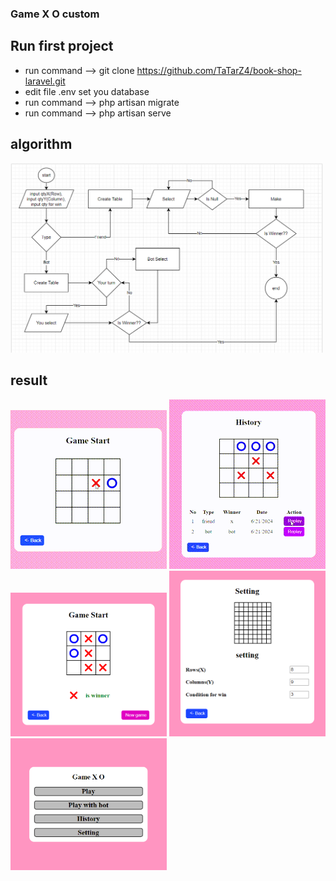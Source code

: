 ### Game X O custom

## Run first project
- run command --> git clone https://github.com/TaTarZ4/book-shop-laravel.git
- edit file .env set you database
- run command --> php artisan migrate
- run command --> php artisan serve

## algorithm
<img src="public/agorithmGamePlay.png" width="500"/>

## result

<img src="public/playBot.gif" width="250"/>
<img src="public/replay.gif" width="250"/><br/>
<img src="public/playpage.png" width="250"/>
<img src="public/settingpage.png" width="250"/>
<img src="public/homepage.png" width="250"/>